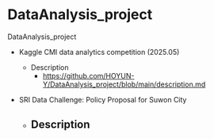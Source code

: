 # DataAnalysis_project
DataAnalysis_project
- Kaggle CMI data analytics competition (2025.05)
    * Description
        - https://github.com/HOYUN-Y/DataAnalysis_project/blob/main/description.md

- SRI Data Challenge: Policy Proposal for Suwon City
    * Description
        -